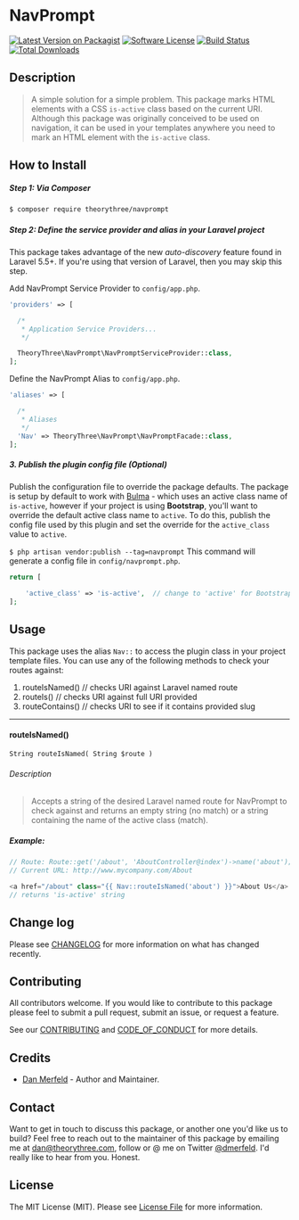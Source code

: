 # NavPrompt

[![Latest Version on Packagist][ico-version]][link-packagist]
[![Software License][ico-license]](LICENSE.md)
[![Build Status][ico-travis]][link-travis]
[![Total Downloads][ico-downloads]][link-downloads]

## Description
> A simple solution for a simple problem. This package marks HTML elements with a CSS `is-active` class based on the current URI. Although this package was originally conceived to be used on navigation, it can be used in your templates anywhere you need to mark an HTML element with the `is-active` class.

## How to Install

##### Step 1: Via Composer

``` bash
$ composer require theorythree/navprompt
```

##### Step 2: Define the service provider and alias in your Laravel project

This package takes advantage of the new _auto-discovery_ feature found in Laravel 5.5+. If you're using that version of Laravel, then you may skip this step.

Add NavPrompt Service Provider to `config/app.php`.
``` php
'providers' => [

  /*
   * Application Service Providers...
   */

  TheoryThree\NavPrompt\NavPromptServiceProvider::class,
];
```

Define the NavPrompt Alias to `config/app.php`.
``` php
'aliases' => [

  /*
   * Aliases
   */
  'Nav' => TheoryThree\NavPrompt\NavPromptFacade::class,
];
```

##### 3. Publish the plugin config file (Optional)

Publish the configuration file to override the package defaults. The package is setup by default to work with [Bulma][link-bulma] - which uses an active class name of `is-active`, however if your project is using **Bootstrap**, you'll want to override the default active class name to `active`. To do this, publish the config file used by this plugin and set the override for the `active_class` value to `active`.

`$ php artisan vendor:publish --tag=navprompt`
This command will generate a config file in `config/navprompt.php`.

``` php
return [

    'active_class' => 'is-active',  // change to 'active' for Bootstrap
];
```

## Usage
This package uses the alias `Nav::` to access the plugin class in your project template files. You can use any of the following methods to check your routes against:

1. routeIsNamed()     // checks URI against Laravel named route
2. routeIs()          // checks URI against full URI provided
3. routeContains()    // checks URI to see if it contains provided slug

---

#### routeIsNamed()

`String routeIsNamed( String $route )`
###### Description
> Accepts a string of the desired Laravel named route for NavPrompt to check against and returns an empty string (no match) or a string containing the name of the active class (match).

##### Example:

``` php
// Route: Route::get('/about', 'AboutController@index')->name('about');
// Current URL: http://www.mycompany.com/About

<a href="/about" class="{{ Nav::routeIsNamed('about') }}">About Us</a>
// returns 'is-active' string

```

## Change log

Please see [CHANGELOG](CHANGELOG.md) for more information on what has changed recently.

## Contributing
All contributors welcome. If you would like to contribute to this package please feel to submit a pull request, submit an issue, or request a feature.

See our [CONTRIBUTING](CONTRIBUTING.md) and [CODE_OF_CONDUCT](CODE_OF_CONDUCT.md) for more details.

## Credits

- [Dan Merfeld][link-author] - Author and Maintainer.

## Contact
Want to get in touch to discuss this package, or another one you'd like us to build? Feel free to reach out to the maintainer of this package by emailing me at [dan@theorythree.com][link-mailme], follow or @ me on Twitter [@dmerfeld][link-tweetme]. I'd really like to hear from you. Honest.

## License

The MIT License (MIT). Please see [License File](LICENSE.md) for more information.

[ico-version]: https://img.shields.io/packagist/v/theorythree/NavPrompt.svg?style=flat-square
[ico-license]: https://img.shields.io/badge/license-MIT-brightgreen.svg?style=flat-square
[ico-travis]: https://img.shields.io/travis/theorythree/NavPrompt/master.svg?style=flat-square
[ico-scrutinizer]: https://img.shields.io/scrutinizer/coverage/g/theorythree/NavPrompt.svg?style=flat-square
[ico-code-quality]: https://img.shields.io/scrutinizer/g/theorythree/NavPrompt.svg?style=flat-square
[ico-downloads]: https://img.shields.io/packagist/dt/theorythree/NavPrompt.svg?style=flat-square

[link-packagist]: https://packagist.org/packages/theorythree/NavPrompt
[link-travis]: https://travis-ci.org/theorythree/NavPrompt
[link-scrutinizer]: https://scrutinizer-ci.com/g/theorythree/NavPrompt/code-structure
[link-code-quality]: https://scrutinizer-ci.com/g/theorythree/NavPrompt
[link-downloads]: https://packagist.org/packages/theorythree/NavPrompt
[link-author]: https://github.com/dmerfeld
[link-contributors]: ../../contributors
[link-mailme]: mailto:dan@theorythree.com
[link-tweetme]: https://twitter.com/dmerfeld
[link-bulma]: https://bulma.io
